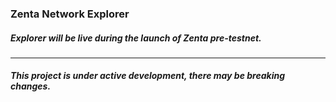 ### Zenta Network Explorer

##### Explorer will be live during the launch of Zenta pre-testnet.
----
##### This project is under active development, there may be breaking changes.
